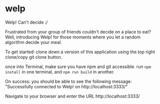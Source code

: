 # welp
Welp! Can't decide :/


Frustrated from your group of friends  couldn't decide on a place to eat? 
Well, introducing Welp! for those moments where you let a random algorithm decide your meal.

To get started: clone down a version of this application using the top right clone/copy git clone button.

once into Terminal, make sure you have npm and git accessible.
run ```npm install``` in one terminal, and ```npm run build``` in another.

On success: you should be able to see the following message: "Successfully connected to Welp! on http://localhost:3333/"

Navigate to your browser and enter the URL http://localhost:3333/
